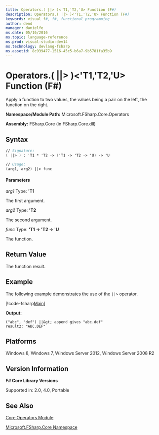 ```yaml
---
title: Operators.( ||> )<'T1,'T2,'U> Function (F#)
description: Operators.( ||> )<'T1,'T2,'U> Function (F#)
keywords: visual f#, f#, functional programming
author: dend
manager: danielfe
ms.date: 05/16/2016
ms.topic: language-reference
ms.prod: visual-studio-dev14
ms.technology: devlang-fsharp
ms.assetid: 8c939477-1516-45c5-b6a7-9b5781fa35b9 
---
```


# Operators.( ||> )<'T1,'T2,'U> Function (F#)

Apply a function to two values, the values being a pair on the left, the function on the right.

**Namespace/Module Path:** Microsoft.FSharp.Core.Operators

**Assembly:** FSharp.Core (in FSharp.Core.dll)


## Syntax

```fsharp
// Signature:
( ||> ) : 'T1 * 'T2 -> ('T1 -> 'T2 -> 'U) -> 'U

// Usage:
(arg1, arg2) ||> func
```

#### Parameters
*arg1*
Type: **'T1**


The first argument.


*arg2*
Type: **'T2**


The second argument.


*func*
Type: **'T1 -&gt; 'T2 -&gt; 'U**


The function.

## Return Value

The function result.

## Example

The following example demonstrates the use of the `||>` operator.

[!code-fsharp[Main](~/samples/snippets/fsharp/operators/snippet2.fs)]

**Output:**

```
("abc", "def") ||&gt; append gives "abc.def"
result2: "ABC.DEF"
```

## Platforms
Windows 8, Windows 7, Windows Server 2012, Windows Server 2008 R2

## Version Information
**F# Core Library Versions**

Supported in: 2.0, 4.0, Portable

## See Also
[Core.Operators Module](Core.Operators-Module-%5BFSharp%5D.md)

[Microsoft.FSharp.Core Namespace](Microsoft.FSharp.Core-Namespace-%5BFSharp%5D.md)